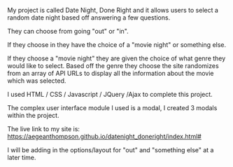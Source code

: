 My project is called Date Night, Done Right and it allows users to select a random date night based off answering a few questions.

They can choose from going "out" or "in".

If they choose in they have the choice of a "movie night" or something else.

If they choose a "movie night" they are given the choice of what genre they would like to select. Based off the genre they choose the site randomizes from an array of API URLs to display all the information about the movie which was selected. 

I used HTML / CSS / Javascript / JQuery /Ajax to complete this project. 

The complex user interface module I used is a modal, I created 3 modals within the project. 

The live link to my site is: https://aegeanthompson.github.io/datenight_doneright/index.html#

I will be adding in the options/layout for "out" and "something else" at a later time. 

